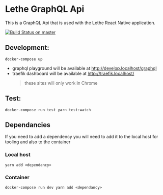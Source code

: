# Lethe GraphQL Api

This is a GraphQL Api that is used with the Lethe React Native application.

[![Build Status on master][build-image-master]][build-url-master]

[build-image-master]:
  https://circleci.com/gh/sbardian/letheapi/tree/master.svg?style=shield&circle-token=1dcd6a2e19c580387624fe712bb94c0eb19480af
[build-url-master]: https://circleci.com/gh/sbardian/letheapi/tree/master

## Development:

```
docker-compose up
```

- graphql playground will be available at http://develop.localhost/graphql
- traefik dashboard will be available at http://traefik.localhost/
  > these sites will only work in Chrome

## Test:

```
docker-compose run test yarn test:watch
```

## Dependancies

If you need to add a dependency you will need to add it to the local host for
tooling and also to the container

### Local host

```
yarn add <dependancy>
```

### Container

```
docker-compose run dev yarn add <dependancy>
```
